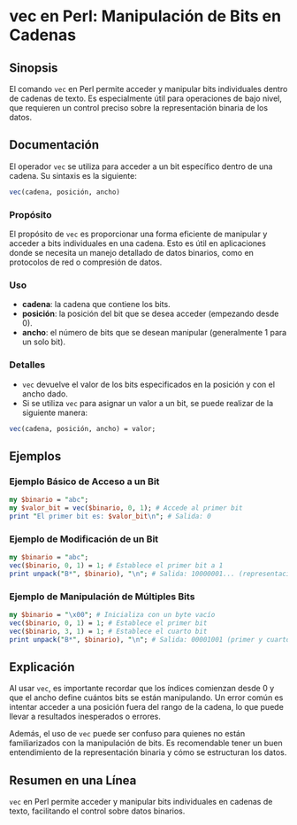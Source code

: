 <!--
Meta Description: # vec en Perl: Manipulación de Bits en Cadenas ## Sinopsis El comando `vec` en Perl permite acceder y manipular bits individuales dentro de cadenas de...
Meta Keywords: vec, bits, bit, binario, perl
-->

# vec en Perl: Manipulación de Bits en Cadenas

## Sinopsis
El comando `vec` en Perl permite acceder y manipular bits individuales dentro de cadenas de texto. Es especialmente útil para operaciones de bajo nivel, que requieren un control preciso sobre la representación binaria de los datos.

## Documentación
El operador `vec` se utiliza para acceder a un bit específico dentro de una cadena. Su sintaxis es la siguiente:

```perl
vec(cadena, posición, ancho)
```

### Propósito
El propósito de `vec` es proporcionar una forma eficiente de manipular y acceder a bits individuales en una cadena. Esto es útil en aplicaciones donde se necesita un manejo detallado de datos binarios, como en protocolos de red o compresión de datos.

### Uso
- **cadena**: la cadena que contiene los bits.
- **posición**: la posición del bit que se desea acceder (empezando desde 0).
- **ancho**: el número de bits que se desean manipular (generalmente 1 para un solo bit).

### Detalles
- `vec` devuelve el valor de los bits especificados en la posición y con el ancho dado.
- Si se utiliza `vec` para asignar un valor a un bit, se puede realizar de la siguiente manera:
  
```perl
vec(cadena, posición, ancho) = valor;
```

## Ejemplos
### Ejemplo Básico de Acceso a un Bit
```perl
my $binario = "abc";
my $valor_bit = vec($binario, 0, 1); # Accede al primer bit
print "El primer bit es: $valor_bit\n"; # Salida: 0
```

### Ejemplo de Modificación de un Bit
```perl
my $binario = "abc";
vec($binario, 0, 1) = 1; # Establece el primer bit a 1
print unpack("B*", $binario), "\n"; # Salida: 10000001... (representación binaria)
```

### Ejemplo de Manipulación de Múltiples Bits
```perl
my $binario = "\x00"; # Inicializa con un byte vacío
vec($binario, 0, 1) = 1; # Establece el primer bit
vec($binario, 3, 1) = 1; # Establece el cuarto bit
print unpack("B*", $binario), "\n"; # Salida: 00001001 (primer y cuarto bits son 1)
```

## Explicación
Al usar `vec`, es importante recordar que los índices comienzan desde 0 y que el ancho define cuántos bits se están manipulando. Un error común es intentar acceder a una posición fuera del rango de la cadena, lo que puede llevar a resultados inesperados o errores.

Además, el uso de `vec` puede ser confuso para quienes no están familiarizados con la manipulación de bits. Es recomendable tener un buen entendimiento de la representación binaria y cómo se estructuran los datos.

## Resumen en una Línea
`vec` en Perl permite acceder y manipular bits individuales en cadenas de texto, facilitando el control sobre datos binarios.